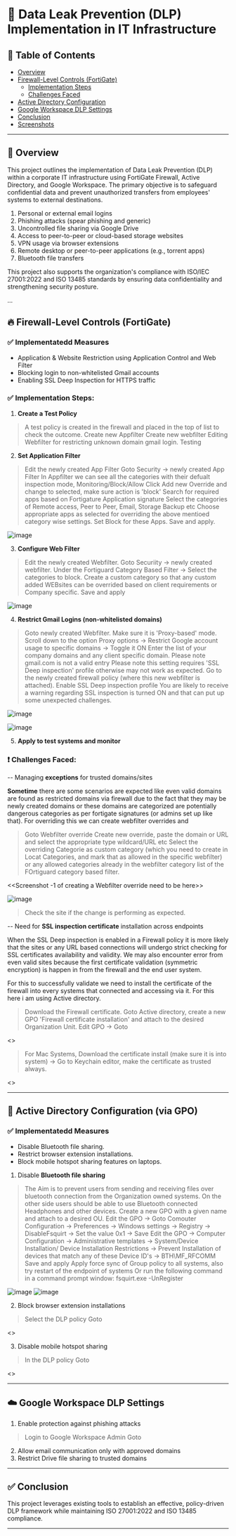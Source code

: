 # 🔐 Data Leak Prevention (DLP) Implementation in IT Infrastructure

## 📌 Table of Contents
- [Overview](#overview)
- [Firewall-Level Controls (FortiGate)](#firewall-level-controls-fortigate)
  - [Implementation Steps](#implementation-steps)
  - [Challenges Faced](#challenges-faced)
- [Active Directory Configuration](#active-directory-configuration)
- [Google Workspace DLP Settings](#google-workspace-dlp-settings)
- [Conclusion](#conclusion)
- [Screenshots](#screenshots)

---

## 📘 Overview

This project outlines the implementation of Data Leak Prevention (DLP) within a corporate IT infrastructure using FortiGate Firewall, Active Directory, and Google Workspace. The primary objective is to safeguard confidential data and prevent unauthorized transfers from employees' systems to external destinations.

1. Personal or external email logins
2. Phishing attacks (spear phishing and generic)
3. Uncontrolled file sharing via Google Drive
4. Access to peer-to-peer or cloud-based storage websites
5. VPN usage via browser extensions
6. Remote desktop or peer-to-peer applications (e.g., torrent apps)
7. Bluetooth file transfers

This project also supports the organization's compliance with ISO/IEC 27001:2022 and ISO 13485 standards by ensuring data confidentiality and strengthening security posture.

...

## 🔥 Firewall-Level Controls (FortiGate)

### ✅ Implementatedd Measures
- Application & Website Restriction using Application Control and Web Filter
- Blocking login to non-whitelisted Gmail accounts
- Enabling SSL Deep Inspection for HTTPS traffic

### ✅ Implementation Steps:
1. **Create a Test Policy**
> A test policy is created in the firewall and placed in the top of list to check the outcome.
> Create new Appfilter
> Create new webfilter
> Editing Webfilter for restricting unknown domain gmail login.
> Testing


2. **Set Application Filter**
> Edit the newly created App Filter
> Goto Security -> newly created App Filter
> In Appfilter we can see all the categories with their defualt inspection mode, Monitoring/Block/Allow 
> Click Add new Override and change to selected, make sure action is 'block'
> Search for required apps based on Fortigature Application signature
> Select the categories of Remote access, Peer to Peer, Email, Storage Backup etc
> Choose appropriate apps as selected for overriding the above mentioed category wise settings.
> Set Block for these Apps.
> Save and apply.

![image](https://github.com/user-attachments/assets/78f7c071-c865-4805-aa2b-925c46aa4b1a)


3. **Configure Web Filter**
> Edit the newly created Webfilter.
> Goto Securiity -> newly created webfilter.
> Under the Fortiguard Category Based Filter -> Select the categories to block.
> Create a custom category so that any custom added WEBsites can be overrided based on client requirements or Company specific.
> Save and apply

![image](https://github.com/user-attachments/assets/eb4f6539-8faa-4c9e-9867-23242e8e9aba)


4. **Restrict Gmail Logins (non-whitelisted domains)**
> Goto newly created Webfilter.
> Make sure it is 'Proxy-based' mode.
> Scroll down to the option Proxy options -> Restrict  Google account usage to specific domains -> Toggle it ON
> Enter the list of your company domains and any client specific domain.
> Please note gmail.com is not a valid entry
> Please note this  setting requires 'SSL Deep inspection' profile  otherwise may not work as expected.
> Go to the newly created firewall policy (where this new webfilter is attached).
> Enable SSL Deep inspection profile
> You are likely to receive a warning regarding SSL inspection is turned ON and that can put up some unexpected challenges.

![image](https://github.com/user-attachments/assets/3ab5caed-0798-4757-a1d7-99d0149e93ae)

![image](https://github.com/user-attachments/assets/c2c7a883-42e6-40c0-ba6c-c70ea94d938c)


5. **Apply to test systems and monitor**


### ❗ Challenges Faced:

-- Managing **exceptions** for trusted domains/sites

**Sometime** there are some scenarios are expected like even valid domains are found as restricted domains via firewall due to the fact that they may be newly created domains or these domains are categorized are potentially dangerous categories as per fortigate signatures (or admins set up like that). For overriding this we can create webfilter overrides and 
> Goto Webfilter override
> Create new override, paste the domain or URL and select the appropriate  type wildcard/URL etc
> Select the overriding Categorie as custom category (which you need to create in Locat Categories, and mark that as allowed in the specific webfilter) or any allowed categories already in the webfilter category list of the FOrtiguard category based filter.

<<Screenshot -1 of creating a Webfilter override need to be here>>

![image](https://github.com/user-attachments/assets/bed787c7-551f-476d-b427-2aef7368cf91)



> Check the site if the change is performing as expected.

-- Need for **SSL inspection certificate** installation across endpoints

When the SSL Deep inspection is enabled in a Firewall policy it is more likely that the sites or any URL based connections will undergo strict checking for SSL certificates availability and validity. We may also encounter error from even valid sites because the first certificate validation (symmetric encryption) is happen in from the firewall and the end user system. 

For this to successfully validate we need to install the certificate of the firewall into every systems that connected and accessing via it. For this here i am using Active directory. 

> Download the Firewall certificate.
> Goto Active directory, create a new GPO 'Firewall certificate installation' and attach to the desired Organization Unit.
> Edit GPO ->  Goto

<<Screenshot of certificate adding to trusted root is here>>

> For Mac Systems, Download the certificate install (make sure it is into system) -> Go to Keychain editor, make the certificate as trusted always.

<<Screenshot certificate installation of trusted root systems is here>>

---

## 🧩 Active Directory Configuration (via GPO)

### ✅ Implementatedd Measures

- Disable Bluetooth file sharing.
- Restrict browser extension installations.
- Block mobile hotspot sharing features on laptops.

1. Disable **Bluetooth file sharing**

> The Aim is to prevent users from sending and receiving files over bluetooth connection from the Organization owned systems. On the other side users should be able to use Bluetooth connected Headphones and other devices.
> Create a new GPO with a given name and attach to  a desired OU.
> Edit the GPO -> Goto Comouter Configuration -> Preferences -> Windows settings -> Registry -> DisableFsquirt -> Set the value 0x1 -> Save
> Edit the GPO -> Computer Configuration -> Administrative templates -> System/Device Installation/ Device Installation Restrictions -> Prevent Installation of devices that match any of these Device ID's -> BTH\MF_RFCOMM
> Save and apply
> Apply force sync of Group policy to all systems, also try restart of the endpoint of systems
> Or run the following command in a command prompt window: fsquirt.exe -UnRegister

![image](https://github.com/user-attachments/assets/d359a993-f00b-4944-a8d6-1e0de3267ecc)
![image](https://github.com/user-attachments/assets/9ee4b06b-d49e-486b-b9ef-4b3571f84db2)



2. Block browser extension installations

> Select the DLP policy
> Goto

<<Screenshot here>>

3. Disable mobile hotspot sharing
> In the DLP policy
> Goto

<<Screenshot here>>

---

## ☁️ Google Workspace DLP Settings

1. Enable protection against phishing attacks

> Login to Google Workspace Admin
> Goto



2. Allow email communication only with approved domains
3. Restrict Drive file sharing to trusted domains

---

## ✅ Conclusion

This project leverages existing tools to establish an effective, policy-driven DLP framework while maintaining ISO 27001:2022 and ISO 13485 compliance.

---
